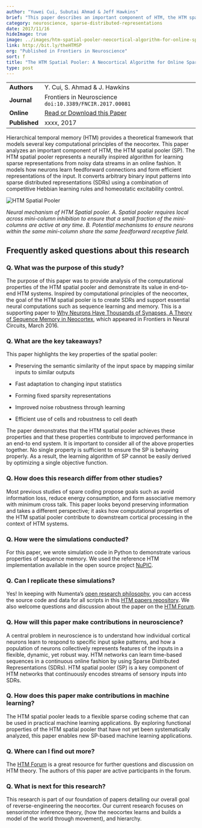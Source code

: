 ```yaml
---
author: "Yuwei Cui, Subutai Ahmad & Jeff Hawkins"
brief: "This paper describes an important component of HTM, the HTM spatial pooler, which is a neurally inspired algorithm that learns sparse distributed representations online. Written from a neuroscience perspective, the paper demonstrates key computational properties of HTM spatial pooler."
category: neuroscience, sparse-distributed-representations
date: 2017/11/16
hideImage: true
image: ../images/htm-spatial-pooler-neocortical-algorithm-for-online-sparse-distributed-coding.png
link: http://bit.ly/theHTMSP
org: "Published in Frontiers in Neuroscience"
sort: f
title: "The HTM Spatial Pooler: A Neocortical Algorithm for Online Sparse Distributed Coding"
type: post
---
```


| | |
|-|-|
| **Authors** | Y. Cui, S. Ahmad & J. Hawkins |
| **Journal** | Frontiers in Neuroscience `doi:10.3389/FNCIR.2017.00081` |
| **Online** | [Read or Download this Paper][1] |
| **Published** | xxxx, 2017 |


Hierarchical temporal memory (HTM) provides a theoretical framework that models several key computational principles of the neocortex. This paper analyzes an important component of HTM, the HTM spatial pooler (SP). The HTM spatial pooler represents a neurally inspired algorithm for learning sparse representations from noisy data streams in an online fashion. It models how neurons learn feedforward connections and form efficient representations of the input. It converts arbitrary binary input patterns into sparse distributed representations (SDRs) using a combination of competitive Hebbian learning rules and homeostatic excitability control.

 ![HTM Spatial Pooler](../images/spatial-pooler.png)

 *Neural mechanism of HTM Spatial pooler. A. Spatial pooler requires local across mini-column inhibition to ensure that a small fraction of the mini-columns are active at any time. B. Potential mechanisms to ensure neurons within the same mini-column share the same feedforward receptive field.*

## Frequently asked questions about this research

### Q. What was the purpose of this study?

The purpose of this paper was to provide analysis of the computational properties of the HTM spatial pooler and demonstrate its value in end-to-end HTM systems.  Inspired by computational principles of the neocortex, the goal of the HTM spatial pooler is to create SDRs and support essential neural computations such as sequence learning and memory. This is a supporting paper to [Why Neurons Have Thousands of Synapses, A Theory of Sequence Memory in Neocortex](http://journal.frontiersin.org/article/10.3389/fncir.2016.00023/full), which appeared in Frontiers in Neural Circuits, March 2016.

### Q. What are the key takeaways?

This paper highlights the key properties of the spatial pooler:
* Preserving the semantic similarity of the input space by mapping similar inputs to similar outputs

* Fast adaptation to changing input statistics

* Forming fixed sparsity representations

* Improved noise robustness through learning

* Efficient use of cells and robustness to cell death

The paper demonstrates that the HTM spatial pooler achieves these properties and that these properties contribute to improved performance in an end-to end system. It is important to consider all of the above properties together. No single property is sufficient to ensure the SP is behaving properly. As a result, the learning algorithm of SP cannot be easily derived by optimizing a single objective function.


### Q. How does this research differ from other studies?

Most previous studies of spare coding propose goals such as avoid information loss, reduce energy consumption, and form associative memory with minimum cross talk. This paper looks beyond preserving information and takes a different perspective; it asks how computational properties of the HTM spatial pooler contribute to downstream cortical processing in the context of HTM systems.

### Q. How were the simulations conducted?

For this paper, we wrote simulation code in Python to demonstrate various properties of sequence memory. We used the reference HTM implementation available in the open source project [NuPIC](https://github.com/numenta/nupic).

### Q. Can I replicate these simulations?

Yes! In keeping with Numenta’s [open research philosophy](http://numenta.com/blog/2014/09/17/increasing-research-transparency/), you can access the source code and data for all scripts in this [HTM papers repository](https://github.com/numenta/htmpapers). We also welcome questions and discussion about the paper on the [HTM Forum](https://discourse.numenta.org/).

### Q. How will this paper make contributions in neuroscience?

A central problem in neuroscience is to understand how individual cortical neurons learn to respond to specific input spike patterns, and how a population of neurons collectively represents features of the inputs in a flexible, dynamic, yet robust way. HTM networks can learn time-based sequences in a continuous online fashion by using Sparse Distributed Representations (SDRs). HTM spatial pooler (SP) is a key component of HTM networks that continuously encodes streams of sensory inputs into SDRs.

### Q. How does this paper make contributions in machine learning?

The HTM spatial pooler leads to a flexible sparse coding scheme that can be used in practical machine learning applications.  By exploring functional properties of the HTM spatial pooler that have not yet been systematically analyzed, this paper enables new SP-based machine learning applications.

### Q. Where can I find out more?

The [HTM Forum](https://discourse.numenta.org/) is a great resource for further questions and discussion on
HTM theory. The authors of this paper are active participants in the forum.

### Q. What is next for this research?

This research is part of our foundation of papers detailing our overall goal of reverse-engineering the neocortex. Our current research focuses on sensorimotor inference theory, (how the neocortex learns and builds a model of the world through movement), and hierarchy.

[1]: https://doi.org/10.3389/fncir.2017.00081

